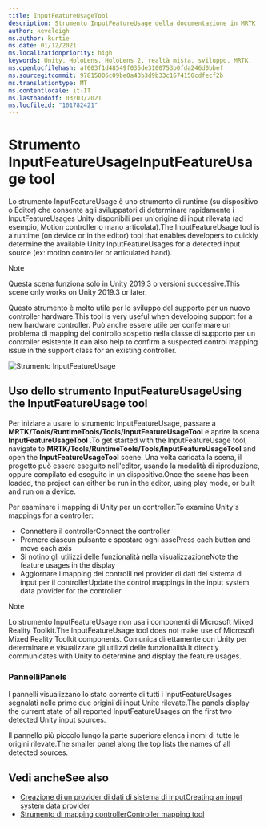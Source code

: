```yaml
---
title: InputFeatureUsageTool
description: Strumento InputFeatureUsage della documentazione in MRTK
author: keveleigh
ms.author: kurtie
ms.date: 01/12/2021
ms.localizationpriority: high
keywords: Unity, HoloLens, HoloLens 2, realtà mista, sviluppo, MRTK,
ms.openlocfilehash: af603f1d48549f035de3100753b0fda246d0bbef
ms.sourcegitcommit: 97815006c09be0a43b3d9b33c1674150cdfecf2b
ms.translationtype: MT
ms.contentlocale: it-IT
ms.lasthandoff: 03/03/2021
ms.locfileid: "101782421"
---
```

# <a name="inputfeatureusage-tool"></a><span data-ttu-id="a02d5-104">Strumento InputFeatureUsage</span><span class="sxs-lookup"><span data-stu-id="a02d5-104">InputFeatureUsage tool</span></span>

<span data-ttu-id="a02d5-105">Lo strumento InputFeatureUsage è uno strumento di runtime (su dispositivo o Editor) che consente agli sviluppatori di determinare rapidamente i InputFeatureUsages Unity disponibili per un'origine di input rilevata (ad esempio, Motion controller o mano articolata).</span><span class="sxs-lookup"><span data-stu-id="a02d5-105">The InputFeatureUsage tool is a runtime (on device or in the editor) tool that enables developers to quickly determine the available Unity InputFeatureUsages for a detected input source (ex: motion controller or articulated hand).</span></span>

> [!NOTE]
> <span data-ttu-id="a02d5-106">Questa scena funziona solo in Unity 2019,3 o versioni successive.</span><span class="sxs-lookup"><span data-stu-id="a02d5-106">This scene only works on Unity 2019.3 or later.</span></span>

<span data-ttu-id="a02d5-107">Questo strumento è molto utile per lo sviluppo del supporto per un nuovo controller hardware.</span><span class="sxs-lookup"><span data-stu-id="a02d5-107">This tool is very useful when developing support for a new hardware controller.</span></span> <span data-ttu-id="a02d5-108">Può anche essere utile per confermare un problema di mapping del controllo sospetto nella classe di supporto per un controller esistente.</span><span class="sxs-lookup"><span data-stu-id="a02d5-108">It can also help to confirm a suspected control mapping issue in the support class for an existing controller.</span></span>

![Strumento InputFeatureUsage](../images/controller-mapping-tool/InputFeatureUsages.png)

## <a name="using-the-inputfeatureusage-tool"></a><span data-ttu-id="a02d5-110">Uso dello strumento InputFeatureUsage</span><span class="sxs-lookup"><span data-stu-id="a02d5-110">Using the InputFeatureUsage tool</span></span>

<span data-ttu-id="a02d5-111">Per iniziare a usare lo strumento InputFeatureUsage, passare a **MRTK/Tools/RuntimeTools/Tools/InputFeatureUsageTool** e aprire la scena **InputFeatureUsageTool** .</span><span class="sxs-lookup"><span data-stu-id="a02d5-111">To get started with the InputFeatureUsage tool, navigate to **MRTK/Tools/RuntimeTools/Tools/InputFeatureUsageTool** and open the **InputFeatureUsageTool** scene.</span></span> <span data-ttu-id="a02d5-112">Una volta caricata la scena, il progetto può essere eseguito nell'editor, usando la modalità di riproduzione, oppure compilato ed eseguito in un dispositivo.</span><span class="sxs-lookup"><span data-stu-id="a02d5-112">Once the scene has been loaded, the project can either be run in the editor, using play mode, or built and run on a device.</span></span>

<span data-ttu-id="a02d5-113">Per esaminare i mapping di Unity per un controller:</span><span class="sxs-lookup"><span data-stu-id="a02d5-113">To examine Unity's mappings for a controller:</span></span>

- <span data-ttu-id="a02d5-114">Connettere il controller</span><span class="sxs-lookup"><span data-stu-id="a02d5-114">Connect the controller</span></span>
- <span data-ttu-id="a02d5-115">Premere ciascun pulsante e spostare ogni asse</span><span class="sxs-lookup"><span data-stu-id="a02d5-115">Press each button and move each axis</span></span>
- <span data-ttu-id="a02d5-116">Si notino gli utilizzi delle funzionalità nella visualizzazione</span><span class="sxs-lookup"><span data-stu-id="a02d5-116">Note the feature usages in the display</span></span>
- <span data-ttu-id="a02d5-117">Aggiornare i mapping dei controlli nel provider di dati del sistema di input per il controller</span><span class="sxs-lookup"><span data-stu-id="a02d5-117">Update the control mappings in the input system data provider for the controller</span></span>

> [!NOTE]
> <span data-ttu-id="a02d5-118">Lo strumento InputFeatureUsage non usa i componenti di Microsoft Mixed Reality Toolkit.</span><span class="sxs-lookup"><span data-stu-id="a02d5-118">The InputFeatureUsage tool does not make use of Microsoft Mixed Reality Toolkit components.</span></span> <span data-ttu-id="a02d5-119">Comunica direttamente con Unity per determinare e visualizzare gli utilizzi delle funzionalità.</span><span class="sxs-lookup"><span data-stu-id="a02d5-119">It directly communicates with Unity to determine and display the feature usages.</span></span>

### <a name="panels"></a><span data-ttu-id="a02d5-120">Pannelli</span><span class="sxs-lookup"><span data-stu-id="a02d5-120">Panels</span></span>

<span data-ttu-id="a02d5-121">I pannelli visualizzano lo stato corrente di tutti i InputFeatureUsages segnalati nelle prime due origini di input Unite rilevate.</span><span class="sxs-lookup"><span data-stu-id="a02d5-121">The panels display the current state of all reported InputFeatureUsages on the first two detected Unity input sources.</span></span>

<span data-ttu-id="a02d5-122">Il pannello più piccolo lungo la parte superiore elenca i nomi di tutte le origini rilevate.</span><span class="sxs-lookup"><span data-stu-id="a02d5-122">The smaller panel along the top lists the names of all detected sources.</span></span>

## <a name="see-also"></a><span data-ttu-id="a02d5-123">Vedi anche</span><span class="sxs-lookup"><span data-stu-id="a02d5-123">See also</span></span>

- [<span data-ttu-id="a02d5-124">Creazione di un provider di dati di sistema di input</span><span class="sxs-lookup"><span data-stu-id="a02d5-124">Creating an input system data provider</span></span>](../input/CreateDataProvider.md)
- [<span data-ttu-id="a02d5-125">Strumento di mapping controller</span><span class="sxs-lookup"><span data-stu-id="a02d5-125">Controller mapping tool</span></span>](ControllerMappingTool.md)
